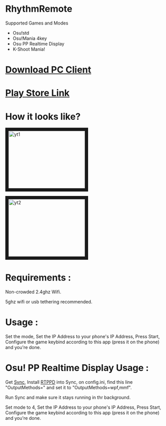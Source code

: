 # RhythmRemote

Supported Games and Modes

- Osu!std
- Osu!Mania 4key
- Osu PP Realtime Display 
- K-Shoot Mania!

# [Download PC Client](https://lybsoft.github.io/rhythmremote/release.zip)

# [Play Store Link](https://play.google.com/store/apps/details?id=lyb.RhythmRemote)

# How it looks like?

<a href="http://www.youtube.com/watch?feature=player_embedded&v=-jbh1yXUIMs
" target="_blank"><img src="http://img.youtube.com/vi/-jbh1yXUIMs/0.jpg" 
alt="yt1" width="240" height="180" border="10" /></a>

<a href="http://www.youtube.com/watch?feature=player_embedded&v=xGm3lc47hI4
" target="_blank"><img src="http://img.youtube.com/vi/xGm3lc47hI4/0.jpg" 
alt="yt2" width="240" height="180" border="10" /></a>

# Requirements :

Non-crowded 2.4ghz Wifi.

5ghz wifi or usb tethering recommended.

# Usage :

Set the mode, Set the IP Address to your phone's IP Address, Press Start, Configure the game keybind according to this app (press it on the phone) and you're done.

# Osu! PP Realtime Display Usage :

Get [Sync](https://github.com/OsuSync/Sync), Install [RTPPD](https://github.com/OsuSync/RealTimePPDisplayer) into Sync, on config.ini, find this line "OutputMethods=" and set it to "OutputMethods=wpf,mmf".

Run Sync and make sure it stays running in thr background.

Set mode to 4, Set the IP Address to your phone's IP Address, Press Start, Configure the game keybind according to this app (press it on the phone) and you're done.
